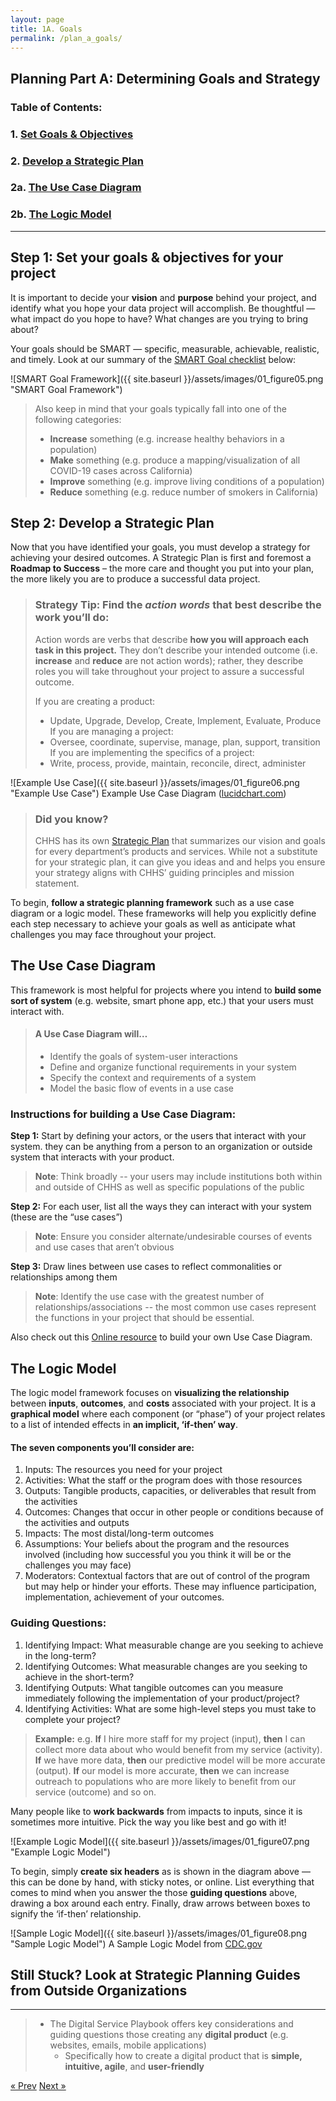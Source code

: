 ```yaml
---
layout: page
title: 1A. Goals 
permalink: /plan_a_goals/
---
```

## Planning Part A: Determining Goals and Strategy

### Table of Contents:
###   1. [Set Goals & Objectives](#goals "goals & objectives")
###   2. [Develop a Strategic Plan](#strategicplan "Strategic Plan")
###   2a. [The Use Case Diagram](#usecase "Use Case Diagram")
###   2b. [The Logic Model](#logicmodel "Logic Model")

___

## <a name="goals"></a> Step 1: Set your goals & objectives for your project

It is important to decide your **vision** and **purpose** behind your project, and identify what you hope your data project will accomplish. Be thoughtful — what impact do you hope to have? What changes are you trying to bring about?

Your goals should be SMART — specific, measurable, achievable, realistic, and timely. Look at our summary of the [SMART Goal checklist](https://www.mindtools.com/pages/article/smart-goals.htm) below:

![SMART Goal Framework]({{ site.baseurl }}/assets/images/01_figure05.png "SMART Goal Framework")

> Also keep in mind that your goals typically fall into one of the following categories:
>  * **Increase** something (e.g. increase healthy behaviors in a population)
>  * **Make** something  (e.g. produce a mapping/visualization of all COVID-19 cases across California)
>  * **Improve** something (e.g. improve living conditions of a population)
>  * **Reduce** something (e.g. reduce number of smokers in California)

## <a name="strategicplan"></a> Step 2: Develop a Strategic Plan

Now that you have identified your goals, you must develop a strategy for achieving your desired outcomes. A Strategic Plan is first and foremost a **Roadmap to Success** – the more care and thought you put into your plan, the more likely you are to produce a successful data project.

>### **Strategy Tip:** Find the *action words* that best describe the work you’ll do:
>
>Action words are verbs that describe **how you will approach each task in this project.** They don’t describe your intended outcome (i.e. **increase** and **reduce** are not action words); rather, they describe roles you will take throughout your project to assure a successful outcome. 
>
>If you are creating a product:
>  * Update, Upgrade, Develop, Create, Implement, Evaluate, Produce
>If you are managing a project:
>  * Oversee, coordinate, supervise, manage, plan, support, transition
>If you  are implementing the specifics of a project:
>  * Write, process, provide, maintain, reconcile, direct, administer

![Example Use Case]({{ site.baseurl }}/assets/images/01_figure06.png "Example Use Case")
Example Use Case Diagram ([lucidchart.com](https://www.lucidchart.com/pages/uml-use-case-diagram))

>### Did you know?
> CHHS has its own [Strategic Plan](https://chhsdata.github.io/dataplaybook/documents/CHHS%20Information%20Strategic%20Plan%202016.pdf) that summarizes our vision and goals for every department’s products and services. While not a substitute for your strategic plan, it can give you ideas and and helps you ensure your strategy aligns with CHHS’ guiding principles and mission statement.

To begin, **follow a strategic planning framework** such as a use case diagram or a logic model. These frameworks will help you explicitly define each step necessary to achieve your goals as well as anticipate what challenges you may face throughout your project. 

## <a name="usecase"></a> The Use Case Diagram

This framework is most helpful for projects where you intend to **build some sort of system** (e.g. website, smart phone app, etc.) that your users must interact with.

>#### A Use Case Diagram will…
>  * Identify the goals of system-user interactions
>  * Define and organize functional requirements in your system
>  * Specify the context and requirements of a system
>  * Model the basic flow of events in a use case

### Instructions for building a Use Case Diagram:

**Step 1:** Start by defining your actors, or the users that interact with your system. they can be anything from a person to an organization or outside system that interacts with your product. 
>**Note**: Think broadly -- your users may include institutions both within and outside of CHHS as well as specific populations of the public

**Step 2:** For each user, list all the ways they can interact with your system (these are the “use cases”)
>**Note**: Ensure you consider alternate/undesirable courses of events and use cases that aren’t obvious

**Step 3:** Draw lines between use cases to reflect commonalities or relationships among them 
>**Note**: Identify the use case with the greatest number of relationships/associations -- the most common use cases represent the functions in your project that should be essential.

Also check out this [Online resource](https://online.visual-paradigm.com/diagrams/solutions/free-use-case-diagram-tool/) to build your own Use Case Diagram.

## <a name="logicmodel"></a> The Logic Model

The logic model framework focuses on **visualizing the relationship** between **inputs**, **outcomes**, and **costs** associated with your project. It is a **graphical model** where each component (or “phase”) of your project relates to a list of intended effects in **an implicit, ‘if-then’ way**. 

#### The seven components you’ll consider are:
1. Inputs: The resources you need for your project
2. Activities: What the staff or the program does with those resources
3. Outputs: Tangible products, capacities, or deliverables that result from the activities
4. Outcomes: Changes that occur in other people or conditions because of the activities and outputs
5. Impacts: The most distal/long-term outcomes
6. Assumptions: Your beliefs about the program and the resources involved (including how successful you you think it will be or the challenges you may face)
7. Moderators: Contextual factors that are out of control of the program but may help or hinder your efforts. These may influence participation, implementation, achievement of your outcomes.

### Guiding Questions:
1. Identifying Impact: What measurable change are you seeking to achieve in the long-term?
2. Identifying Outcomes: What measurable changes are you seeking to achieve in the short-term? 
3. Identifying Outputs: What tangible outcomes can you measure immediately following the implementation of your product/project?
4. Identifying Activities: What are some high-level steps you must take to complete your project?

> **Example:** 
>e.g. **If** I hire more staff for my project (input), **then** I can collect more data about who would benefit from my service (activity). **If** we have more data, **then** our predictive model will be more accurate (output). **If** our model is more accurate, **then** we can increase outreach to populations who are more likely to benefit from our service (outcome) and so on. 

Many people like to **work backwards** from impacts to inputs, since it is sometimes more intuitive. Pick the way you like best and go with it!

![Example Logic Model]({{ site.baseurl }}/assets/images/01_figure07.png "Example Logic Model")

To begin, simply **create six headers** as is shown in the diagram above — this can be done by hand, with sticky notes, or online. 
List everything that comes to mind when you answer the those **guiding questions** above, drawing a box around each entry. Finally, draw arrows between boxes to signify the ‘if-then’ relationship.

![Sample Logic Model]({{ site.baseurl }}/assets/images/01_figure08.png "Sample Logic Model")
A Sample Logic Model from [CDC.gov](https://www.cdc.gov/dhdsp/docs/logic_model.pdf)

## Still Stuck? Look at Strategic Planning Guides from Outside Organizations
___
>  * The Digital Service Playbook offers key considerations and guiding questions those creating any **digital product** (e.g. websites, emails, mobile applications)
>    * Specifically how to create a digital product that is **simple, intuitive, agile**, and **user-friendly**

<!-- Pagination -->
<div class="pagination">
  <a class="pagination-item older" href="{{ site.baseurl }}/plan">&laquo; Prev</a>
  <a class="pagination-item newer" href="{{ site.baseurl }}/plan_b_collect">Next &raquo;</a>
</div>
